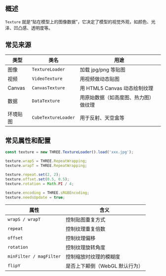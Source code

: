 ## 概述

`Texture` 就是“贴在模型上的图像数据”，它决定了模型的视觉外观，如颜色、光泽、凹凸感、透明度等。

## 常见来源

| 类型     | 类名                | 用途                                 |
| -------- | ------------------- | ------------------------------------ |
| 图像     | `TextureLoader`     | 加载 jpg/png 等贴图                  |
| 视频     | `VideoTexture`      | 用视频做动态贴图                     |
| Canvas   | `CanvasTexture`     | 用 HTML5 Canvas 动态绘制纹理         |
| 数据     | `DataTexture`       | 用原始数据（如高度图、热力图）做纹理 |
| 环境贴图 | `CubeTextureLoader` | 用于反射、天空盒等                   |

## 常见属性和配置

```js
const texture = new THREE.TextureLoader().load('xxx.jpg');

texture.wrapS = THREE.RepeatWrapping;
texture.wrapT = THREE.RepeatWrapping;

texture.repeat.set(2, 2);
texture.offset.set(0.5, 0.5);
texture.rotation = Math.PI / 4;

texture.encoding = THREE.sRGBEncoding;
texture.needsUpdate = true;
```



| 属性                    | 含义                           |
| ----------------------- | ------------------------------ |
| `wrapS / wrapT`         | 控制贴图重复方式               |
| `repeat`                | 控制纹理重复倍数               |
| `offset`                | 控制纹理偏移                   |
| `rotation`              | 控制纹理旋转角度               |
| `minFilter / magFilter` | 控制缩放时纹理的模糊度         |
| `flipY`                 | 是否上下颠倒（WebGL 默认行为） |